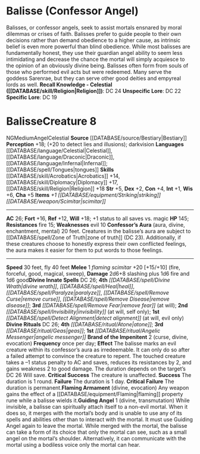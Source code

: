 ﻿---
ac: '16'
alignment: N
all_resistance: null
burrow_speed: '10'
charisma: '-2'
climb_speed: null
constitution: '+2'
creature_ability:
- Ferocity
creature_family: '[[DATABASE/monsterfamily/Badger|Badger]]'
description: 'The typical badger has dark, brownish-gray fur highlighted with white
  markings, particularly on the head, giving it a striped mask of fur around its eyes.
  A threatened badger can swiftly become a ferocious combatant that typically fights
  until slain.<br/><br/><b><u>Recall Knowledge - Animal</u> ( [[DATABASE/skill/Nature|Nature]]
  )</b>: DC 14<br/><b><u>Unspecific Lore</u></b>: DC 12<br/><b><u>Specific Lore</u></b>:
  DC 9'
dexterity: '+1'
element: null
fly_speed: null
fortitude: '+8'
hardness: null
hp: '15'
id: '561'
immunity: null
intelligence: '-5'
land_speed: '25'
language: null
level: '0'
max_speed: '25'
name: Badger
perception: '+6'
rarity: Common
reflex: '+5'
resistance: null
rus_type_level: null
school: null
sense:
- '[[DATABASE/monsterability/Low-Light Vision|low-light vision]]'
- '[[DATABASE/monsterability/Scent|scent (imprecise) 30 feet]]'
size: Small
skill:
- '[[DATABASE/skill/Athletics|Athletics]] +4'
- '[[DATABASE/skill/Stealth|Stealth]] +6'
source: '[[DATABASE/source/Bestiary 2|Bestiary 2]]'
speed:
- 25 feet
- burrow 10 feet
spell: null
strength: '+0'
strength_req: '0'
strongest_save:
- Fortitude
swim_speed: null
trait:
- '[[DATABASE/trait/Animal|Animal]]'
type: Creature
vision: Low-light vision
weakest_save:
- Reflex
weakness: null
will: '+6'
wisdom: '+2'

---
# Balisse (Confessor Angel)

Balisses, or confessor angels, seek to assist mortals ensnared by moral dilemmas or crises of faith. Balisses prefer to guide people to their own decisions rather than demand obedience to a higher cause, as intrinsic belief is even more powerful than blind obedience. While most balisses are fundamentally honest, they use their guardian angel ability to seem less intimidating and decrease the chance the mortal will simply acquiesce to the opinion of an obviously divine being. Balisses often form from souls of those who performed evil acts but were redeemed. Many serve the goddess Sarenrae, but they can serve other good deities and empyreal lords as well.
**Recall Knowledge - Celestial ([[DATABASE/skill/Religion|Religion]])**: DC 24
**Unspecific Lore**: DC 22
**Specific Lore**: DC 19

# Balisse<span class="item-type">Creature 8</span>

<span class="trait-alignment item-trait">NG</span><span class="trait-size item-trait">Medium</span><span class="item-trait">Angel</span><span class="item-trait">Celestial</span>
**Source** [[DATABASE/source/Bestiary|Bestiary]]
**Perception** +18; (+20 to detect lies and illusions); darkvision
**Languages** [[DATABASE/language/Celestial|Celestial]], [[DATABASE/language/Draconic|Draconic]], [[DATABASE/language/Infernal|Infernal]]; [[DATABASE/spell/Tongues|tongues]]
**Skills** [[DATABASE/skill/Acrobatics|Acrobatics]] +14, [[DATABASE/skill/Diplomacy|Diplomacy]] +17, [[DATABASE/skill/Religion|Religion]] +18
**Str** +5, **Dex** +2, **Con** +4, **Int** +1, **Wis** +6, **Cha** +5
**Items** _+1 [[DATABASE/equipment/Striking|striking]] [[DATABASE/weapon/Scimitar|scimitar]]_

---
**AC** 26; **Fort** +16, **Ref** +12, **Will** +18; +1 status to all saves vs. magic
**HP** 145; **Resistances** fire 15; **Weaknesses** evil 10
<span class="in-box-ability">**Confessor’s Aura** (aura, divine, enchantment, mental) 20 feet. Creatures in the balisse’s aura are subject to [[DATABASE/spell/Zone of Truth|zone of truth]] (DC 23). Additionally, if these creatures choose to honestly express their own conflicted feelings, the aura makes it easier for them to put words to those feelings.</span>

---
**Speed** 30 feet, fly 40 feet
<span class="in-box-ability">**Melee** <span class="action-icon">1</span> _flaming scimitar_ +20 [+15/+10] (fire, forceful, good, magical, sweep), **Damage** 2d6+8 slashing plus 1d6 fire and 1d6 good</span>**Divine Innate Spells** DC 26; **4th** _[[DATABASE/spell/Divine Wrath|divine wrath]]_, _[[DATABASE/spell/Heal|heal]]_, _[[DATABASE/spell/Paralyze|paralyze]]_, _[[DATABASE/spell/Remove Curse|remove curse]]_, _[[DATABASE/spell/Remove Disease|remove disease]]_; **3rd** _[[DATABASE/spell/Remove Fear|remove fear]]_ (at will); **2nd** _[[DATABASE/spell/Invisibility|invisibility]]_ (at will, self only); **1st** _[[DATABASE/spell/Detect Alignment|detect alignment]]_ (at will, evil only)
**Divine Rituals** DC 26; **4th** _[[DATABASE/ritual/Atone|atone]]_; **3rd** _[[DATABASE/ritual/Geas|geas]]_; **1st** _[[DATABASE/ritual/Angelic Messenger|angelic messenger]]_
<span class="in-box-ability">**Brand of the Impenitent** <span class="action-icon">2</span> (curse, divine, evocation) **Frequency** once per day; **Effect** The balisse marks an evil creature within its confessor’s aura as irredeemable. It can only do so after a failed attempt to convince the creature to repent. The touched creature takes a –1 status penalty to AC and saves, reduces its resistances by 2, and gains weakness 2 to good damage. The duration depends on the target’s DC 26 Will save.
 **Critical Success** The creature is unaffected.
 **Success** The duration is 1 round.
 **Failure** The duration is 1 day.
 **Critical Failure** The duration is permanent.</span><span class="in-box-ability">**Flaming Armament** (divine, evocation) Any weapon gains the effect of a [[DATABASE/equipment/Flaming|flaming]] property rune while a balisse wields it.</span><span class="in-box-ability">**Guiding Angel** <span class="action-icon">1</span> (divine, transmutation) While invisible, a balisse can spiritually attach itself to a non-evil mortal. When it does so, it merges with the mortal’s body and is unable to use any of its spells and abilities other than to interact with the mortal. It must use Guiding Angel again to leave the mortal. While merged with the mortal, the balisse can take a form of its choice that only the mortal can see, such as a small angel on the mortal’s shoulder. Alternatively, it can communicate with the mortal using a bodiless voice only the mortal can hear.</span>
